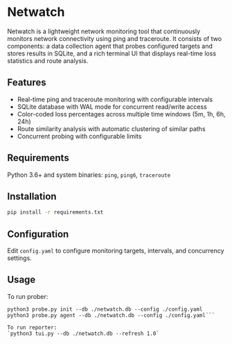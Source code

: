 # Netwatch

Netwatch is a lightweight network monitoring tool that continuously monitors network connectivity using ping and traceroute. It consists of two components: a data collection agent that probes configured targets and stores results in SQLite, and a rich terminal UI that displays real-time loss statistics and route analysis.

## Features
- Real-time ping and traceroute monitoring with configurable intervals
- SQLite database with WAL mode for concurrent read/write access
- Color-coded loss percentages across multiple time windows (5m, 1h, 6h, 24h)
- Route similarity analysis with automatic clustering of similar paths
- Concurrent probing with configurable limits

## Requirements
Python 3.6+ and system binaries: `ping`, `ping6`, `traceroute`

## Installation
```bash
pip install -r requirements.txt
```

## Configuration
Edit `config.yaml` to configure monitoring targets, intervals, and concurrency settings.

## Usage

To run prober:
```pip install -r requirements.txt
python3 probe.py init --db ./netwatch.db --config ./config.yaml
python3 probe.py agent --db ./netwatch.db --config ./config.yaml```

To run reporter:
`python3 tui.py --db ./netwatch.db --refresh 1.0`
